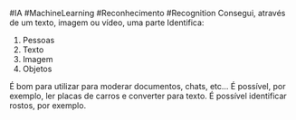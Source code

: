 #IA #MachineLearning #Reconhecimento
#Recognition
Consegui, através de um texto, imagem ou vídeo, uma parte
Identifica:
1. Pessoas
2. Texto 
3. Imagem
4. Objetos

É bom para utilizar para moderar documentos, chats, etc...
É possível, por exemplo, ler placas de carros e converter para texto. 
É possível identificar rostos, por exemplo. 